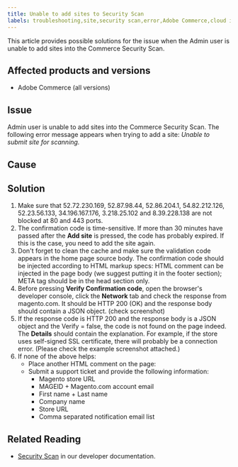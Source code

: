 ```yaml
---
title: Unable to add sites to Security Scan
labels: troubleshooting,site,security scan,error,Adobe Commerce,cloud infrastructure,on-premises
---
```


This article provides possible solutions for the issue when the Admin user is unable to add sites into the Commerce Security Scan.

## Affected products and versions

* Adobe Commerce (all versions)

## Issue

Admin user is unable to add sites into the Commerce Security Scan. The following error message appears when trying to add a site: *Unable to submit site for scanning.*

## Cause


## Solution

1. Make sure that 52.72.230.169, 52.87.98.44, 52.86.204.1, 54.82.212.126, 52.23.56.133, 34.196.167.176, 3.218.25.102 and 8.39.228.138 are not blocked at 80 and 443 ports.
1. The confirmation code is time-sensitive. If more than 30 minutes have passed after the **Add site** is pressed, the code has probably expired. If this is the case, you need to add the site again.
1. Don't forget to clean the cache and make sure the validation code appears in the home page source body. The confirmation code should be injected according to HTML markup specs: HTML comment can be injected in the page body (we suggest putting it in the footer section); META tag should be in the head section only.
1. Before pressing **Verify Confirmation code**, open the browser's developer console, click the **Network** tab and check the response from magento.com. It should be HTTP 200 (OK) and the response body should contain a JSON object. (check screenshot)
1. If the response code is HTTP 200 and the response body is a JSON object and the Verify = false, the code is not found on the page indeed. The **Details** should contain the explanation. For example, if the store uses self-signed SSL certificate, there will probably be a connection error. (Please check the example screenshot attached.)
1. If none of the above helps:
    * Place another HTML comment on the page:
    <!-- MAGEID:Your magento.com ID, EMAIL:your email address -->
    * Submit a support ticket and provide the following information:
        * Magento store URL
        *  MAGEID + Magento.com account email
        * First name + Last name
        * Company name
        * Store URL
        * Comma separated notification email list

## Related Reading

* [Security Scan](https://docs.magento.com/user-guide/magento/security-scan.html) in our developer documentation.
